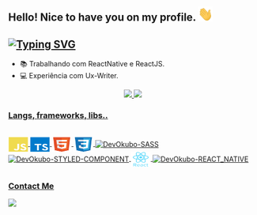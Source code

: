 ## Hello! Nice to have you on my profile. <img src="https://github.com/Alquipo/Alquipo/blob/main/img/Hi.gif" width="30px">

[![Typing SVG](https://readme-typing-svg.herokuapp.com/?lines=Venha+acompanhar+minha+evolução!;Estudos+focados+em+Frontend+💻)](https://git.io/typing-svg)
---

- 📚 Trabalhando com ReactNative e ReactJS.
- 💻 Experiência com Ux-Writer.


<div align="center">
  <a href="https://github.com/DevOkubo">
  <img height="180em" src="https://github-readme-stats.vercel.app/api?username=DevOkubo&show_icons=true&theme=dracula&include_all_commits=true&count_private=true"/>
  <img height="180em" src="https://github-readme-stats.vercel.app/api/top-langs/?username=DevOkubo&layout=compact&langs_count=7&theme=dracula"/>
</div>


  ### Langs, frameworks, libs..
  
  <div style="display: inline_block"><br>
    
  <img align="center" alt="DevOkubo-Js" height="30" width="40" src="https://raw.githubusercontent.com/devicons/devicon/master/icons/javascript/javascript-plain.svg" />
    
  <img align="center" alt="DevOkubo-Ts" height="30" width="40" src="https://raw.githubusercontent.com/devicons/devicon/9c6bfdb9783cdfe1018666ed76adcfd3eab6fad6/icons/typescript/typescript-original.svg" />
    
  <img align="center" alt="DevOkubo-HTML" height="30" width="40" src="https://raw.githubusercontent.com/devicons/devicon/master/icons/html5/html5-original.svg" />
    
  <img align="center" alt="DevOkubo-CSS" height="30" width="40" src="https://raw.githubusercontent.com/devicons/devicon/master/icons/css3/css3-original.svg" />
  
  <img align="center" alt="DevOkubo-SASS" height="30" width="40" src="https://cdn.jsdelivr.net/gh/devicons/devicon/icons/sass/sass-original.svg" />
  
  <img align="center" alt="DevOkubo-STYLED-COMPONENT" height="30" src="https://raw.githubusercontent.com/styled-components/brand/master/styled-components.png" alt="Styled Components"/>

  <img align="center" alt="DevOkubo-REACT" height="30" width="40" src="https://raw.githubusercontent.com/devicons/devicon/9c6bfdb9783cdfe1018666ed76adcfd3eab6fad6/icons/react/react-original-wordmark.svg" />
    
  <img align="center" alt="DevOkubo-REACT_NATIVE" height="30" width="50" src="https://www.pngkit.com/png/full/222-2224799_react-native-development-react-native-logo-png.png" />
    
</div>

##

  ### Contact Me 
  
  
  <a  href = "mailto:contato.devokubo@gmail.com"><img src="https://img.shields.io/badge/-Gmail-%23333?style=for-the-badge&logo=gmail&logoColor=red" target="_blank"></a>
